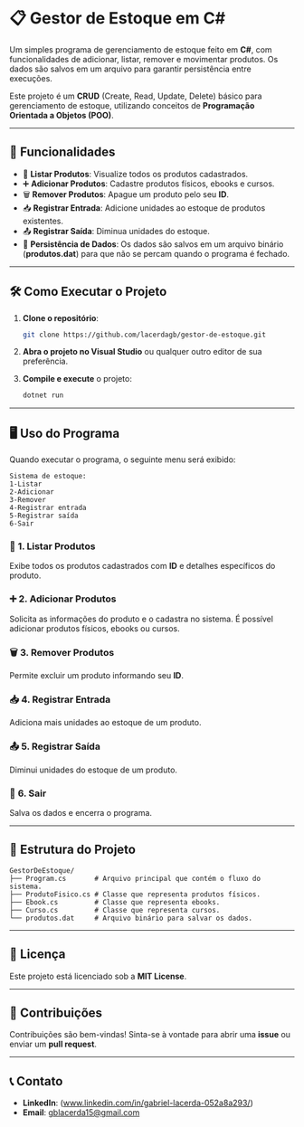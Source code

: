 # 📋 Gestor de Estoque em C#

Um simples programa de gerenciamento de estoque feito em **C#**, com funcionalidades de adicionar, listar, remover e movimentar produtos. Os dados são salvos em um arquivo para garantir persistência entre execuções. 

Este projeto é um **CRUD** (Create, Read, Update, Delete) básico para gerenciamento de estoque, utilizando conceitos de **Programação Orientada a Objetos (POO)**.

---

## 🚀 **Funcionalidades**

- 📄 **Listar Produtos**: Visualize todos os produtos cadastrados.
- ➕ **Adicionar Produtos**: Cadastre produtos físicos, ebooks e cursos.
- 🗑️ **Remover Produtos**: Apague um produto pelo seu **ID**.
- 📥 **Registrar Entrada**: Adicione unidades ao estoque de produtos existentes.
- 📤 **Registrar Saída**: Diminua unidades do estoque.
- 💾 **Persistência de Dados**: Os dados são salvos em um arquivo binário (**produtos.dat**) para que não se percam quando o programa é fechado.

---

## 🛠️ **Como Executar o Projeto**

1. **Clone o repositório**:

   ```bash
   git clone https://github.com/lacerdagb/gestor-de-estoque.git
   
   ```

2. **Abra o projeto no Visual Studio** ou qualquer outro editor de sua preferência.

3. **Compile e execute** o projeto:

   ```bash
   dotnet run
   ```

---

## 🖥️ **Uso do Programa**

Quando executar o programa, o seguinte menu será exibido:

```plaintext
Sistema de estoque:
1-Listar
2-Adicionar
3-Remover
4-Registrar entrada
5-Registrar saída
6-Sair
```

### 📄 **1. Listar Produtos**

Exibe todos os produtos cadastrados com **ID** e detalhes específicos do produto.

### ➕ **2. Adicionar Produtos**

Solicita as informações do produto e o cadastra no sistema. É possível adicionar produtos físicos, ebooks ou cursos.

### 🗑️ **3. Remover Produtos**

Permite excluir um produto informando seu **ID**.

### 📥 **4. Registrar Entrada**

Adiciona mais unidades ao estoque de um produto.

### 📤 **5. Registrar Saída**

Diminui unidades do estoque de um produto.

### 🚪 **6. Sair**

Salva os dados e encerra o programa.

---

## 📂 **Estrutura do Projeto**

```
GestorDeEstoque/
├── Program.cs       # Arquivo principal que contém o fluxo do sistema.
├── ProdutoFisico.cs # Classe que representa produtos físicos.
├── Ebook.cs         # Classe que representa ebooks.
├── Curso.cs         # Classe que representa cursos.
└── produtos.dat     # Arquivo binário para salvar os dados.
```

---

## 📜 **Licença**

Este projeto está licenciado sob a **MIT License**.

---

## 🤝 **Contribuições**

Contribuições são bem-vindas! Sinta-se à vontade para abrir uma **issue** ou enviar um **pull request**. 

---

## 📞 **Contato**

- **LinkedIn**: (www.linkedin.com/in/gabriel-lacerda-052a8a293/)
- **Email**: gblacerda15@gmail.com


